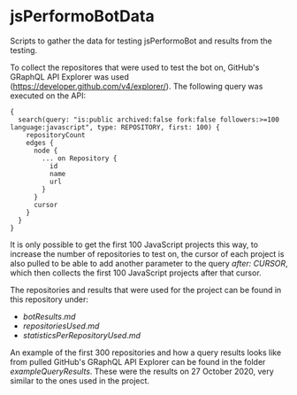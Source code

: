 # jsPerformoBotData
Scripts to gather the data for testing jsPerformoBot and results from the testing.

To collect the repositores that were used to test the bot on, GitHub's GRaphQL API Explorer was used (https://developer.github.com/v4/explorer/). The following query was executed on the API:
```
{
  search(query: "is:public archived:false fork:false followers:>=100 language:javascript", type: REPOSITORY, first: 100) {
    repositoryCount
    edges {
      node {
        ... on Repository {
          id
          name
          url
        }
      }
      cursor
    }
  }
}
```

It is only possible to get the first 100 JavaScript projects this way, to increase the number of repositories to test on, the cursor of each project is also pulled to be able to add another parameter to the query *after: $CURSOR$*, which then collects the first 100 JavaScript projects after that cursor.

The repositories and results that were used for the project can be found in this repository under:
- $botResults.md$
- $repositoriesUsed.md$
- $statisticsPerRepositoryUsed.md$

An example of the first 300 repositories and how a query results looks like from  pulled GitHub's GRaphQL API Explorer can be found in the folder $exampleQueryResults$. These were the results on 27 October 2020, very similar to the ones used in the project.
